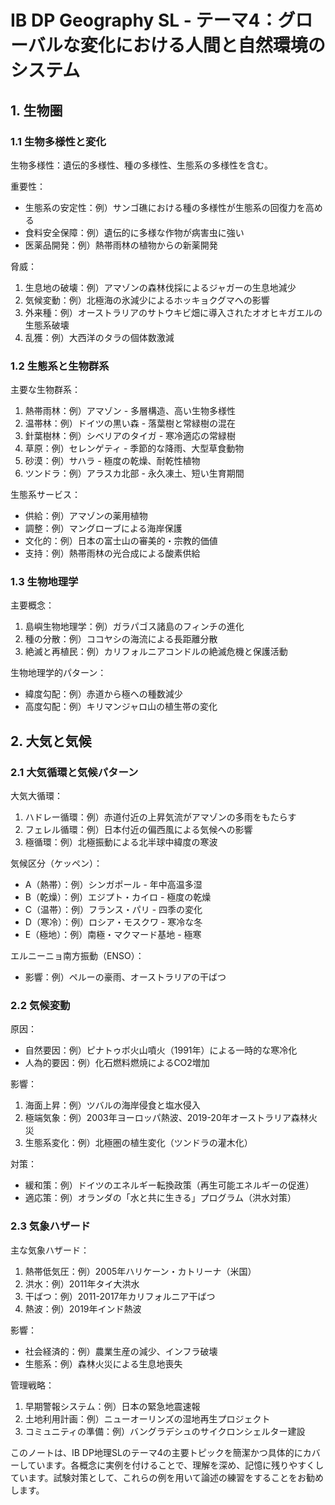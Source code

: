 # IB DP Geography SL - テーマ4：グローバルな変化における人間と自然環境のシステム

## 1. 生物圏

### 1.1 生物多様性と変化

生物多様性：遺伝的多様性、種の多様性、生態系の多様性を含む。

重要性：
- 生態系の安定性：例）サンゴ礁における種の多様性が生態系の回復力を高める
- 食料安全保障：例）遺伝的に多様な作物が病害虫に強い
- 医薬品開発：例）熱帯雨林の植物からの新薬開発

脅威：
1. 生息地の破壊：例）アマゾンの森林伐採によるジャガーの生息地減少
2. 気候変動：例）北極海の氷減少によるホッキョクグマへの影響
3. 外来種：例）オーストラリアのサトウキビ畑に導入されたオオヒキガエルの生態系破壊
4. 乱獲：例）大西洋のタラの個体数激減

### 1.2 生態系と生物群系

主要な生物群系：
1. 熱帯雨林：例）アマゾン - 多層構造、高い生物多様性
2. 温帯林：例）ドイツの黒い森 - 落葉樹と常緑樹の混在
3. 針葉樹林：例）シベリアのタイガ - 寒冷適応の常緑樹
4. 草原：例）セレンゲティ - 季節的な降雨、大型草食動物
5. 砂漠：例）サハラ - 極度の乾燥、耐乾性植物
6. ツンドラ：例）アラスカ北部 - 永久凍土、短い生育期間

生態系サービス：
- 供給：例）アマゾンの薬用植物
- 調整：例）マングローブによる海岸保護
- 文化的：例）日本の富士山の審美的・宗教的価値
- 支持：例）熱帯雨林の光合成による酸素供給

### 1.3 生物地理学

主要概念：
1. 島嶼生物地理学：例）ガラパゴス諸島のフィンチの進化
2. 種の分散：例）ココヤシの海流による長距離分散
3. 絶滅と再植民：例）カリフォルニアコンドルの絶滅危機と保護活動

生物地理学的パターン：
- 緯度勾配：例）赤道から極への種数減少
- 高度勾配：例）キリマンジャロ山の植生帯の変化

## 2. 大気と気候

### 2.1 大気循環と気候パターン

大気大循環：
1. ハドレー循環：例）赤道付近の上昇気流がアマゾンの多雨をもたらす
2. フェレル循環：例）日本付近の偏西風による気候への影響
3. 極循環：例）北極振動による北半球中緯度の寒波

気候区分（ケッペン）：
- A（熱帯）：例）シンガポール - 年中高温多湿
- B（乾燥）：例）エジプト・カイロ - 極度の乾燥
- C（温帯）：例）フランス・パリ - 四季の変化
- D（寒冷）：例）ロシア・モスクワ - 寒冷な冬
- E（極地）：例）南極・マクマード基地 - 極寒

エルニーニョ南方振動（ENSO）：
- 影響：例）ペルーの豪雨、オーストラリアの干ばつ

### 2.2 気候変動

原因：
- 自然要因：例）ピナトゥボ火山噴火（1991年）による一時的な寒冷化
- 人為的要因：例）化石燃料燃焼によるCO2増加

影響：
1. 海面上昇：例）ツバルの海岸侵食と塩水侵入
2. 極端気象：例）2003年ヨーロッパ熱波、2019-20年オーストラリア森林火災
3. 生態系変化：例）北極圏の植生変化（ツンドラの灌木化）

対策：
- 緩和策：例）ドイツのエネルギー転換政策（再生可能エネルギーの促進）
- 適応策：例）オランダの「水と共に生きる」プログラム（洪水対策）

### 2.3 気象ハザード

主な気象ハザード：
1. 熱帯低気圧：例）2005年ハリケーン・カトリーナ（米国）
2. 洪水：例）2011年タイ大洪水
3. 干ばつ：例）2011-2017年カリフォルニア干ばつ
4. 熱波：例）2019年インド熱波

影響：
- 社会経済的：例）農業生産の減少、インフラ破壊
- 生態系：例）森林火災による生息地喪失

管理戦略：
1. 早期警報システム：例）日本の緊急地震速報
2. 土地利用計画：例）ニューオーリンズの湿地再生プロジェクト
3. コミュニティの準備：例）バングラデシュのサイクロンシェルター建設

このノートは、IB DP地理SLのテーマ4の主要トピックを簡潔かつ具体的にカバーしています。各概念に実例を付けることで、理解を深め、記憶に残りやすくしています。試験対策として、これらの例を用いて論述の練習をすることをお勧めします。
